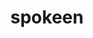 ---
home: true
title: spokeen
heroImage: /logo.png
heroText: spokeen
tagline: spokeen 的博客
actionText: Get Started →
actionLink: /zh/guide/
actionColor: red
features:
- title: 邮箱
  details: soltuwork@163.com
footer: MIT Licensed | Copyright © 2021-present spokeen
---